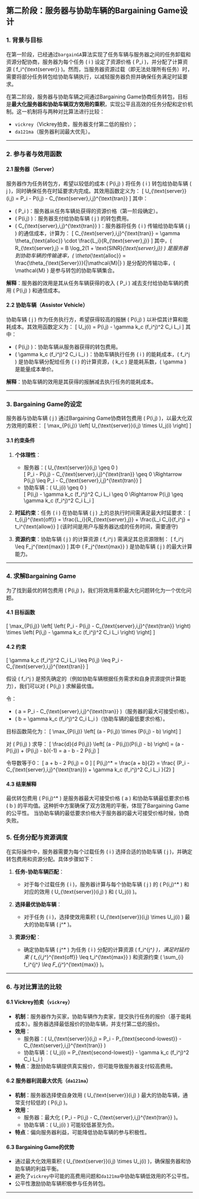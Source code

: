
## 第二阶段：服务器与协助车辆的Bargaining Game设计

### 1. 背景与目标
在第一阶段，已经通过`bargainGA`算法实现了任务车辆与服务器之间的任务卸载和资源分配协商，服务器为每个任务 \( i \) 设定了资源价格 \( P_i \)，并分配了计算资源 \( f_i^{\text{server}} \)。然而，当服务器资源过载（即无法处理所有任务）时，需要将部分任务转包给协助车辆执行，以减轻服务器负担并确保任务满足时延要求。

在第二阶段，服务器与协助车辆之间通过Bargaining Game协商任务转包，目标是**最大化服务器和协助车辆双方效用的乘积**，实现公平且高效的任务分配和定价机制。这一机制将与两种对比算法进行比较：  
- `vickrey`（Vickrey拍卖，服务器支付第二低的报价）；  
- `da121ma`（服务器利润最大优先）。

---

### 2. 参与者与效用函数

#### 2.1 服务器（Server）
服务器作为任务转包方，希望以较低的成本 \( P(i,j) \) 将任务 \( i \) 转包给协助车辆 \( j \)，同时确保任务在时延要求内完成。其效用函数定义为：
\[ U_{\text{server}}(i,j) = P_i - P(i,j) - C_{\text{server},i,j}^{\text{tran}} \]
其中：
- \( P_i \)：服务器从任务车辆处获得的资源价格（第一阶段确定）。
- \( P(i,j) \)：服务器支付给协助车辆 \( j \) 的转包费用。
- \( C_{\text{server},i,j}^{\text{tran}} \)：服务器将任务 \( i \) 传输给协助车辆 \( j \) 的通信成本，计算为：
  \[ C_{\text{server},i,j}^{\text{tran}} = \gamma \theta_{\text{alloc}} \cdot \frac{L_i}{R_{\text{server},j}} \]
  其中，\( R_{\text{server},j} = B \log_2(1 + \text{SINR}_{\text{server},j}) \) 是服务器到协助车辆的传输速率，\( \theta_{\text{alloc}} = \frac{\theta_{\text{Server}}}{|\mathcal{M}|} \) 是分配的传输功率，\( \mathcal{M} \) 是参与转包的协助车辆集合。

**解释**：服务器的效用是其从任务车辆获得的收入 \( P_i \) 减去支付给协助车辆的费用 \( P(i,j) \) 和通信成本。

#### 2.2 协助车辆（Assistor Vehicle）
协助车辆 \( j \) 作为任务执行方，希望获得较高的报酬 \( P(i,j) \) 以补偿其计算和能耗成本。其效用函数定义为：
\[ U_j(i) = P(i,j) - \gamma k_c (f_i^j)^2 C_i L_i \]
其中：
- \( P(i,j) \)：协助车辆从服务器获得的转包费用。
- \( \gamma k_c (f_i^j)^2 C_i L_i \)：协助车辆执行任务 \( i \) 的能耗成本，\( f_i^j \) 是协助车辆分配给任务 \( i \) 的计算资源，\( k_c \) 是能耗系数，\( \gamma \) 是能量成本单价。

**解释**：协助车辆的效用是其获得的报酬减去执行任务的能耗成本。

---

### 3. Bargaining Game的设定
服务器与协助车辆 \( j \) 通过Bargaining Game协商转包费用 \( P(i,j) \)，以最大化双方效用的乘积：
\[ \max_{P(i,j)} \left[ U_{\text{server}}(i,j) \times U_j(i) \right] \]

#### 3.1 约束条件
1. **个体理性**：
   - 服务器：\( U_{\text{server}}(i,j) \geq 0 \)  
     \[ P_i - P(i,j) - C_{\text{server},i,j}^{\text{tran}} \geq 0 \Rightarrow P(i,j) \leq P_i - C_{\text{server},i,j}^{\text{tran}} \]
   - 协助车辆：\( U_j(i) \geq 0 \)  
     \[ P(i,j) - \gamma k_c (f_i^j)^2 C_i L_i \geq 0 \Rightarrow P(i,j) \geq \gamma k_c (f_i^j)^2 C_i L_i \]

2. **时延约束**：任务 \( i \) 在协助车辆 \( j \) 上的总执行时间需满足最大时延要求：
   \[ t_{i,j}^{\text{off}} = \frac{L_i}{R_{\text{server},j}} + \frac{L_i C_i}{f_i^j} = t_i^{\text{allow}} \] (该时间是用户与服务器达成的任务时间，需要遵守)

3. **资源约束**：协助车辆 \( j \) 的计算资源 \( f_i^j \) 需满足其总资源限制：
   \[  f_i^j \leq F_j^{\text{max}} \]
   其中 \( F_j^{\text{max}} \) 是协助车辆 \( j \) 的最大计算能力。

---

### 4. 求解Bargaining Game
为了找到最优的转包费用 \( P(i,j) \)，我们将效用乘积最大化问题转化为一个优化问题。

#### 4.1 目标函数
\[ \max_{P(i,j)} \left[ \left( P_i - P(i,j) - C_{\text{server},i,j}^{\text{tran}} \right) \times \left( P(i,j) - \gamma k_c (f_i^j)^2 C_i L_i \right) \right] \]

#### 4.2 约束
\[ \gamma k_c (f_i^j)^2 C_i L_i \leq P(i,j) \leq P_i - C_{\text{server},i,j}^{\text{tran}} \]

假设 \( f_i^j \) 是预先确定的（例如协助车辆根据任务需求和自身资源提供计算能力），我们可以对 \( P(i,j) \) 求解最优值。

令：
- \( a = P_i - C_{\text{server},i,j}^{\text{tran}} \)（服务器的最大可接受价格）。
- \( b = \gamma k_c (f_i^j)^2 C_i L_i \)（协助车辆的最低要求价格）。

目标函数简化为：
\[ \max_{P(i,j)} \left[ (a - P(i,j)) \times (P(i,j) - b) \right] \]

对 \( P(i,j) \) 求导：
\[ \frac{d}{d P(i,j)} \left[ (a - P(i,j))(P(i,j) - b) \right] = (a - P(i,j)) + (P(i,j) - b)(-1) = a - b - 2 P(i,j) \]

令导数等于0：
\[ a + b - 2 P(i,j) = 0 \]
\[ P(i,j)^* = \frac{a + b}{2} = \frac{ (P_i - C_{\text{server},i,j}^{\text{tran}}) + \gamma k_c (f_i^j)^2 C_i L_i }{2} \]

#### 4.3 结果解释


 最优转包费用 \( P(i,j)^* \) 是服务器最大可接受价格 \( a \) 和协助车辆最低要求价格 \( b \) 的平均值。这种折中方案确保了双方效用的平衡，体现了Bargaining Game的公平性。
当协助车辆的最低要求价格大于服务器的最大可接受价格时候，协商失败。


### 5. 任务分配与资源调度
在实际操作中，服务器需要为每个过载任务 \( i \) 选择合适的协助车辆 \( j \)，并确定转包费用和资源分配。具体步骤如下：

1. **任务-协助车辆匹配**：
   - 对于每个过载任务 \( i \)，服务器计算与每个协助车辆 \( j \) 的 \( P(i,j)^* \) 和对应的效用 \( U_{\text{server}}(i,j) \) 和 \( U_j(i) \)。

2. **选择最优协助车辆**：
   - 对于任务 \( i \)，选择使效用乘积 \( U_{\text{server}}(i,j) \times U_j(i) \) 最大的协助车辆 \( j^* \)。

3. **资源分配**：
   - 确定协助车辆 \( j^* \) 为任务 \( i \) 分配的计算资源 \( f_i^{j^*} \)，满足时延约束 \( t_{i,j^*}^{\text{off}} \leq t_i^{\text{max}} \) 和资源约束 \( \sum_{i} f_i^{j^*} \leq F_{j^*}^{\text{max}} \)。

---

### 6. 与对比算法的比较

#### 6.1 Vickrey拍卖（`vickrey`）
- **机制**：服务器作为买家，协助车辆作为卖家，提交执行任务的报价（基于能耗成本）。服务器选择最低报价的协助车辆，并支付第二低的报价。
- **效用**：
  - 服务器：\( U_{\text{server}}(i,j) = P_i - P_{\text{second-lowest}} - C_{\text{server},i,j}^{\text{tran}} \)
  - 协助车辆：\( U_j(i) = P_{\text{second-lowest}} - \gamma k_c (f_i^j)^2 C_i L_i \)
- **特点**：激励协助车辆提供真实报价，但可能导致服务器支付较高费用。

#### 6.2 服务器利润最大优先（`da121ma`）
- **机制**：服务器选择使自身效用 \( U_{\text{server}}(i,j) \) 最大的协助车辆，通常支付较低的 \( P(i,j) \)。
- **效用**：
  - 服务器：最大化 \( P_i - P(i,j) - C_{\text{server},i,j}^{\text{tran}} \)。
  - 协助车辆：\( U_j(i) \) 可能较低甚至为负。
- **特点**：偏向服务器利益，可能降低协助车辆的参与积极性。

#### 6.3 Bargaining Game的优势
- 通过最大化效用乘积 \( U_{\text{server}}(i,j) \times U_j(i) \)，确保服务器和协助车辆的利益平衡。
- 避免了`vickrey`中可能的高费用问题和`da121ma`中协助车辆低效用的不公平性。
- 公平性激励协助车辆积极参与任务转包。

---
